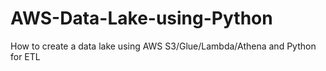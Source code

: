 # AWS-Data-Lake-using-Python
How to create a data lake using AWS S3/Glue/Lambda/Athena and Python for ETL
